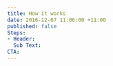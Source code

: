 ```yaml
---
title: How it works
date: 2016-12-07 11:06:00 +11:00
published: false
Steps:
- Header: 
  Sub Text: 
CTA: 
---
```


